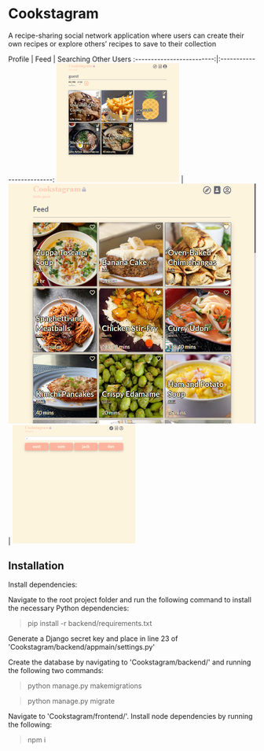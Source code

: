 <h1>Cookstagram</h1>

A recipe-sharing social network application where users can create their own recipes or explore others’ recipes to save to their collection

Profile |  Feed  |   Searching Other Users
:-------------------------:|:-------------------------:
<img src="profile.png" width="250">  |  <img src="feed.png" width="600">  |  <img src="explore.png" width="250">

<h2>Installation</h2>

Install dependencies:

Navigate to the root project folder and run the following command to install the necessary Python dependencies:

> pip install -r backend/requirements.txt

Generate a Django secret key and place in line 23 of 'Cookstagram/backend/appmain/settings.py'

Create the database by navigating to 'Cookstagram/backend/' and running the following two commands:

> python manage.py makemigrations

> python manage.py migrate


Navigate to 'Cookstagram/frontend/'. Install node dependencies by running the following:

> npm i
